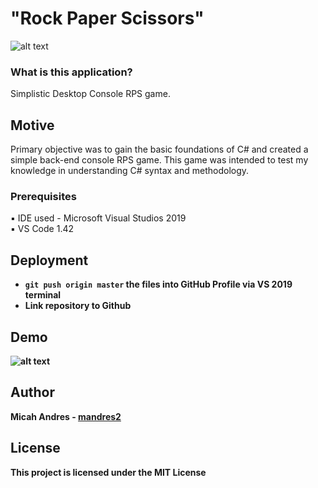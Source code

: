 # "Rock Paper Scissors"

![alt text](https://thumbs.gfycat.com/RegalAssuredGossamerwingedbutterfly-max-1mb.gif)

<h3>What is this application?</h3>

Simplistic Desktop Console RPS game.

## Motive
Primary objective was to gain the basic foundations of C# and created a simple back-end console RPS game. This game was intended to test my knowledge in understanding C# syntax and methodology.

### Prerequisites

:black_small_square: IDE used - Microsoft Visual Studios 2019
<br>
:black_small_square: VS Code 1.42

## Deployment

* <b> ```git push origin master``` the files into GitHub Profile via VS 2019 terminal</b>
* <b> Link repository to Github <b>


## Demo
![alt text]()

## Author

**Micah Andres** - [mandres2](https://github.com/mandres2)

## License

<b>This project is licensed under the MIT License</b>